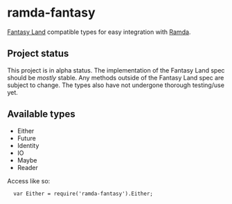 ramda-fantasy
=============

[Fantasy Land][1] compatible types for easy integration with [Ramda][2].


[1]: https://github.com/fantasyland/fantasy-land
[2]: https://github.com/ramda/ramda

## Project status
This project is in alpha status. The implementation of the Fantasy Land spec should be *mostly* 
stable. Any methods outside of the Fantasy Land spec are subject to change. The types also have 
not undergone thorough testing/use yet.

## Available types

 * Either
 * Future
 * Identity
 * IO
 * Maybe
 * Reader

Access like so:
```
  var Either = require('ramda-fantasy').Either;
```

